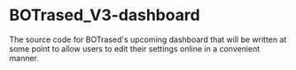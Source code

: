 # BOTrased_V3-dashboard
The source code for BOTrased's upcoming dashboard that will be written at some point to allow users to edit their settings online in a convenient manner.
